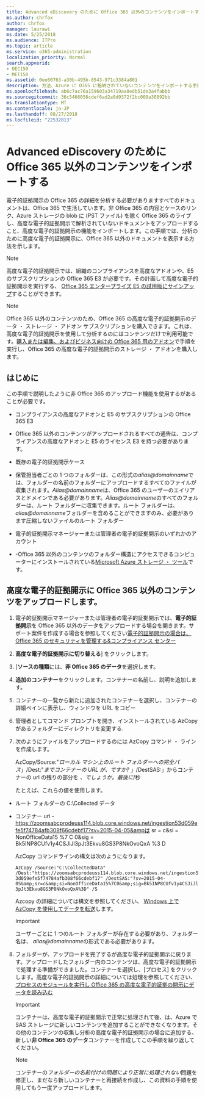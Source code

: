 ```yaml
---
title: Advanced eDiscovery のために Office 365 以外のコンテンツをインポートする
ms.author: chrfox
author: chrfox
manager: laurawi
ms.date: 5/25/2018
ms.audience: ITPro
ms.topic: article
ms.service: o365-administration
localization_priority: Normal
search.appverid:
- OEC150
- MET150
ms.assetid: 0ee60763-a30b-495b-8543-971c3384a801
description: 方法、Azure に O365 に格納されていないコンテンツをインポートする手順を実行する blob AeD を分析するため
ms.openlocfilehash: ab6c7ac76a159603a34719aa8edb51de3a4fabbb
ms.sourcegitcommit: 36c5466056cdef6ad2a8d9372f2bc009a30892bb
ms.translationtype: MT
ms.contentlocale: ja-JP
ms.lasthandoff: 08/27/2018
ms.locfileid: "22532813"
---
```

# <a name="import-non-office-365-content-for-advanced-ediscovery-analysis"></a>Advanced eDiscovery のために Office 365 以外のコンテンツをインポートする

電子的証拠開示の Office 365 の詳細を分析する必要がありますすべてのドキュメントは、Office 365 で生活しています。非 Office 365 の内容とケースのリンク、Azure ストレージの blob に (PST ファイル) を除く Office 365 のライブし、高度な電子的証拠開示で解析されていないドキュメントをアップロードすること、高度な電子的証拠開示の機能をインポートします。この手順では、分析のために高度な電子的証拠開示に、Office 365 以外のドキュメントを表示する方法を示します。
  
> [!NOTE]
> 高度な電子的証拠開示では、組織のコンプライアンスを高度なアドオンや、E5 のサブスクリプションの Office 365 E3 が必要です。その計画して高度な電子的証拠開示を実行する、 [Office 365 エンタープライズ E5 の試用版にサインアップ](https://go.microsoft.com/fwlink/p/?LinkID=698279)することができます。 
  
> [!NOTE]
> Office 365 以外のコンテンツのため、Office 365 の高度な電子的証拠開示のデータ ・ ストレージ ・ アドオン サブスクリプションを購入できます。これは、高度な電子的証拠開示を使用して分析するのにはコンテンツだけで利用可能です。[購入または編集、およびビジネス向けの Office 365 用のアドオン](https://support.office.com/article/Buy-or-edit-an-add-on-for-Office-365-for-business-4e7b57d6-b93b-457d-aecd-0ea58bff07a6)で手順を実行し、Office 365 の高度な電子的証拠開示のストレージ ・ アドオンを購入します。 
  
## <a name="before-you-begin"></a>はじめに

この手順で説明したように非 Office 365 のアップロード機能を使用するがあることが必要です。
  
- コンプライアンスの高度なアドオンと E5 のサブスクリプションの Office 365 E3
    
- Office 365 以外のコンテンツがアップロードされるすべての通告は、コンプライアンスの高度なアドオンと E5 のライセンス E3 を持つ必要があります。
    
- 既存の電子的証拠開示ケース
    
- 保管担当者ごとの 1 つのフォルダーは、この形式の*alias@domainname*では、フォルダーの名前のフォルダーにアップロードするすべてのファイルが収集されます。*Alias@domainname*は、Office 365 のユーザーのエイリアスとドメインである必要があります。*Alias@domainname*のすべてのフォルダーは、ルート フォルダーに収集できます。ルート フォルダーは、 *alias@domainname*フォルダーを含めることができますのみ、必要があります圧縮しないファイルのルート フォルダー 
    
- 電子的証拠開示マネージャーまたは管理者の電子的証拠開示のいずれかのアカウント
    
- -Office 365 以外のコンテンツのフォルダー構造にアクセスできるコンピューターにインストールされている[Microsoft Azure ストレージ ・ ツール](https://aka.ms/downloadazcopy)です。 
    
## <a name="upload-non-office-365-content-into-advanced-ediscovery"></a>高度な電子的証拠開示に Office 365 以外のコンテンツをアップロードします。

1. 電子的証拠開示マネージャーまたは管理者の電子的証拠開示では、**電子的証拠開示**を Office 365 以外のデータをアップロードする場合を開きます。サポート案件を作成する場合を参照してください[電子的証拠開示の場合は、Office 365 のセキュリティを管理する&amp;コンプライアンス センター](manage-ediscovery-cases.md)
    
2. **高度な電子的証拠開示に切り替える**] をクリックします。
    
3. [**ソースの種類**には、**非 Office 365 のデータ**を選択します。
    
4. **追加のコンテナー**をクリックします。コンテナーの名前し、説明を追加します。
    
5. コンテナーの一覧から新たに追加されたコンテナーを選択し、コンテナーの詳細ペインに表示し、ウィンドウを URL をコピー
    
6. 管理者としてコマンド プロンプトを開き、インストールされている AzCopy があるフォルダーにディレクトリを変更する.
    
7. 次のようにファイルをアップロードするのには AzCopy コマンド ・ ラインを作成します。
    
    AzCopy/Source:"*ローカル マシン上のルート フォルダーへの完全パス*」/Dest:"*までコンテナーの URL が、ですか?* 」/DestSAS:」からコンテナーの url の残りの部分を *、でしょうか。最後に*/秒 
    
    たとえば、これらの値を使用します。 
    
  - ルート フォルダーの C:\Collected データ 
    
  - コンテナー url -https://zoomsabcprodeuss114.blob.core.windows.net/ingestion53d059efe5f74784afb308f66cdebf17?sv=2015-04-05&ampは sr = c&amp;si = NonOfficeData15 %7 C 0&amp;sig = Bk5INP8CUfv1y4CSJiJl3pJt3Ekvu8GS3P8NkOvoQxA %3 D
    
    AzCopy コマンドラインの構文は次のようになります。
    
     `AzCopy /Source:"C:\CollectedData" /Dest:"https://zoomsabcprodeuss114.blob.core.windows.net/ingestion53d059efe5f74784afb308f66cdebf17" /DestSAS:"?sv=2015-04-05&amp;sr=c&amp;si=NonOfficeData15%7C0&amp;sig=Bk5INP8CUfv1y4CSJiJl3pJt3Ekvu8GS3P8NkOvoQxA%3D" /S`
    
    Azcopy の詳細については構文を参照してください、 [Windows 上で AzCopy を使用してデータを転送](https://docs.microsoft.com/azure/storage/common/storage-use-azcopy)します。 
    
    > [!IMPORTANT]
    > ユーザーごとに 1 つのルート フォルダーが存在する必要があり、フォルダー名は、 *alias@domainname*の形式である必要があります。 
  
8. フォルダーが、アップロードを完了するが高度な電子的証拠開示に戻ります。アップロードしたフォルダー内のコンテンツは、高度な電子的証拠開示で処理する準備ができました。コンテナーを選択し、[プロセス] をクリックします。高度な電子的証拠開示の詳細については処理を参照してください、[プロセスのモジュールを実行し Office 365 の高度な電子的証拠の開示にデータを読み込む](run-the-process-module-and-load-data-in-advanced-ediscovery.md)
    
    > [!IMPORTANT]
    > コンテナーは、高度な電子的証拠開示で正常に処理されて後、は、Azure で SAS ストレージに新しいコンテンツを追加することができなくなります。その他のコンテンツの収集し分析の高度な電子的証拠開示の場合に追加する、新しい**非 Office 365 のデータ**コンテナーを作成してこの手順を繰り返してください。 
  
    > [!NOTE]
    > コンテナーの*フォルダーの名前付けの問題により正常に処理されない*問題を修正し、まだなら新しいコンテナーと再接続を作成し、この資料の手順を使用してもう一度アップロードします。 
  

